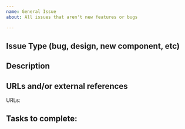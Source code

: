```yaml
---
name: General Issue
about: All issues that aren't new features or bugs

---
```


## Issue Type (bug, design, new component, etc)
<!--- Input issue type here -->

## Description
<!--- Replace this text with a summary of the issue -->

## URLs and/or external references
<!--- Include any other details or links related to the issue --> 
URLs:

## Tasks to complete:
